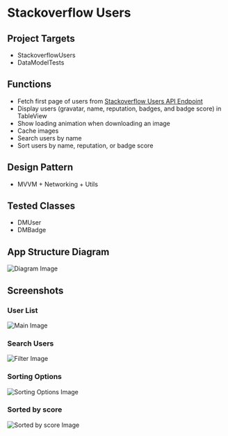 # Stackoverflow Users


## Project Targets
* StackoverflowUsers
* DataModelTests


## Functions

* Fetch first page of users from [Stackoverflow Users API Endpoint](https://api.stackexchange.com/2.2/users?site=stackoverflow&page=1&pagesize=30)
* Display users (gravatar, name, reputation, badges, and badge score) in TableView
* Show loading animation when downloading an image
* Cache images
* Search users by name
* Sort users by name, reputation, or badge score


## Design Pattern
* MVVM + Networking + Utils


## Tested Classes
* DMUser
* DMBadge


## App Structure Diagram
![Diagram Image](images/app_structure_diagram.png)


## Screenshots
### User List
![Main Image](images/main.png)

### Search Users
![Filter Image](images/user_search.png)

### Sorting Options
![Sorting Options Image](images/sorting_options.png)

### Sorted by score
![Sorted by score Image](images/sorty_by_badge_score.png)
